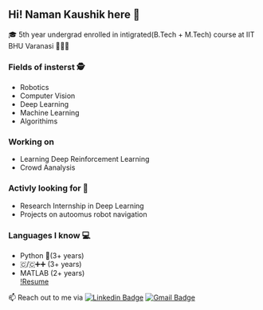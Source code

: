 ## Hi! Naman Kaushik here 👋
🎓 5th year undergrad enrolled in intigrated(B.Tech + M.Tech) course at IIT BHU Varanasi 🧑🏻‍🎓  
### Fields of insterst 🕵️
  - Robotics
  - Computer Vision
  - Deep Learning
  - Machine Learning
  - Algorithims  
### Working on  
  - Learning Deep Reinforcement Learning
  - Crowd Aanalysis
### Activly looking for 🔎
  - Research Internship in Deep Learning
  - Projects on autoomus robot navigation  
### Languages I know 💻
  - Python 🐍(3+ years)
  - 🇨/🇨➕➕ (3+ years)
  - MATLAB (2+ years)  
[!Resume](https://drive.google.com/file/d/1AL1Mvo6kogP2Mfijbo6kLNODQs7-NZYG/view?usp=sharing)  


📫 Reach out to me via [![Linkedin Badge](https://img.shields.io/badge/-LinkedIn-blue?style=flat-square&logo=Linkedin&logoColor=white&link=https://www.linkedin.com/in/naman-kaushik-1bba57168/)](https://www.linkedin.com/in/naman-kaushik-1bba57168/) [![Gmail Badge](https://img.shields.io/badge/-Gmail-d14836?style=flat-square&logo=Gmail&logoColor=white&link=mailto:namank.cd.mec17@itbhu.ac.in)](mailto:namank.cd.mec17@itbhu.ac.in)

